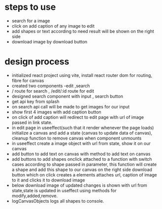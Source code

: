 # steps to use 
- search for a image 
- click on add caption of any image to edit
- add shapes or text according to need result will be shown on the right side 
- download image by download button

# design process
- initialized react project using vite, install react router dom for routing, fibre for canvas
- created two components -edit ,search
- / route for search , /edit/:id route for edit
- designed search component with input , search button
- get api key from splash
- on search api call will be made to get images for our input
- show first 4 images with add caption button
- on click of add caption will redirect to edit page with url of image passed in link state.
- in edit page in useeffect(such that it render whenever the page loads) initialize a canvas and add a state (canvas to update data of canvas), cleanup function to remove canvas when component unmounts
- in useeffect create a image object with url from state, show it on our canvas
- add button to add text on canvas with method to add text on canvas
- add buttons to add shapes onclick attached to a function with switch cases according to shape passed in parameter, this function will create a shape and add this shape to our canvas
on the right side download button which on click creates a elements attaches url, caption of image to it and clicks it to download image
- below download image of updated changes is shown with url from state,state is updated in useffect using methods for modify,added,remove.
- logCanvasObjects logs all shapes to console.
